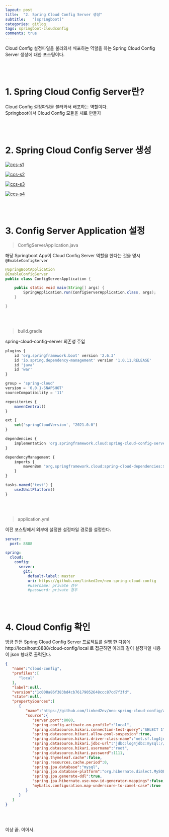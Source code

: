 ```yaml
---
layout: post
title:  "2. Spring Cloud Config Server 생성"
subtitle:   "[springboot]"
categories: gitlog
tags: springboot-cloudconfig
comments: true
---
```


Cloud Config 설정파일을 불러와서 배포하는 역할을 하는 Spring Cloud Config Server 생성에 대한 포스팅이다.

<br><br>


# 1. Spring Cloud Config Server란?

Cloud Config 설정파일을 불러와서 배포하는 역할이다.  
Springboot에서 Cloud Config 모듈을 새로 만들자

<br><br>


# 2. Spring Cloud Config Server 생성

[![ccs-s1](/assets/img/2022/ccs-s1.png)]() <br>

[![ccs-s2](/assets/img/2022/ccs-s2.png)]() <br>

[![ccs-s3](/assets/img/2022/ccs-s3.png)]() <br>

[![ccs-s4](/assets/img/2022/ccs-s4.png)]() <br>

<br><br>


# 3. Config Server Application 설정

> ConfigServerApplication.java

해당 Springboot App이 Cloud Config Server 역할을 한다는 것을 명시 `@EnableConfigServer`

```java
@SpringBootApplication
@EnableConfigServer
public class ConfigServerApplication {

    public static void main(String[] args) {
        SpringApplication.run(ConfigServerApplication.class, args);
    }

}
```

<br><br>


> build.gradle

spring-cloud-config-server 의존성 주입

```js
plugins {
    id 'org.springframework.boot' version '2.6.3'
    id 'io.spring.dependency-management' version '1.0.11.RELEASE'
    id 'java'
    id 'war'
}

group = 'spring-cloud'
version = '0.0.1-SNAPSHOT'
sourceCompatibility = '11'

repositories {
    mavenCentral()
}

ext {
    set('springCloudVersion', "2021.0.0")
}

dependencies {
    implementation 'org.springframework.cloud:spring-cloud-config-server'
}

dependencyManagement {
    imports {
        mavenBom "org.springframework.cloud:spring-cloud-dependencies:${springCloudVersion}"
    }
}

tasks.named('test') {
    useJUnitPlatform()
}
```

<br><br>


> application.yml

이전 포스팅에서 외부에 설정한 설정파일 경로를 설정한다.

```yml
server:
  port: 8888

spring:
  cloud:
    config:
      server:
        git:
          default-label: master
          uri: https://github.com/linked2ev/neo-spring-cloud-config
          #username: private 경우
          #password: private 경우
```

<br><br>


# 4. Cloud Config 확인

방금 만든 Spring Cloud Config Server 프로젝트를 실행 한 다음에 
http://localhost:8888/cloud-config/local 로 접근하면 아래와 같이 설정파일 내용이 json 형태로 출력된다.


```json
{
   "name":"cloud-config",
   "profiles":[
      "local"
   ],
   "label":null,
   "version":"1c008a86f383bd4cb76179052648ccc87cd7f3fd",
   "state":null,
   "propertySources":[
      {
         "name":"https://github.com/linked2ev/neo-spring-cloud-config/application-local.yml",
         "source":{
            "server.port":8080,
            "spring.config.activate.on-profile":"local",
            "spring.datasource.hikari.connection-test-query":"SELECT 1",
            "spring.datasource.hikari.allow-pool-suspesion":true,
            "spring.datasource.hikari.driver-class-name":"net.sf.log4jdbc.sql.jdbcapi.DriverSpy",
            "spring.datasource.hikari.jdbc-url":"jdbc:log4jdbc:mysql://localhost:3306/demo_neo?useUnicode=true&characterEncoding=utf-8&serverTimezone=UTC",
            "spring.datasource.hikari.username":"root",
            "spring.datasource.hikari.password":1111,
            "spring.thymeleaf.cache":false,
            "spring.resources.cache.period":0,
            "spring.jpa.database":"mysql",
            "spring.jpa.database-platform":"org.hibernate.dialect.MySQL5InnoDBDialect",
            "spring.jpa.generate-ddl":true,
            "spring.jpa.hibernate.use-new-id-generator-mappings":false,
            "mybatis.configuration.map-underscore-to-camel-case":true
         }
      }
   ]
}
```

<br><br>

이상 끝. 이어서.